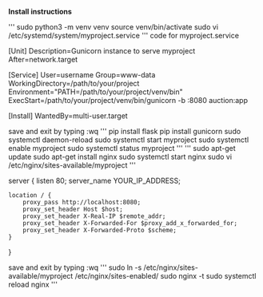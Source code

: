 **Install instructions**


'''
sudo python3 -m venv venv
source venv/bin/activate
sudo vi /etc/systemd/system/myproject.service
'''
code for myproject.service

[Unit]
Description=Gunicorn instance to serve myproject
After=network.target

[Service]
User=username
Group=www-data
WorkingDirectory=/path/to/your/project
Environment="PATH=/path/to/your/project/venv/bin"
ExecStart=/path/to/your/project/venv/bin/gunicorn -b :8080 auction:app

[Install]
WantedBy=multi-user.target

save and exit by typing :wq
'''
pip install flask
pip install gunicorn
sudo systemctl daemon-reload
sudo systemctl start myproject
sudo systemctl enable myproject
sudo systemctl status myproject
'''
'''
sudo apt-get update
sudo apt-get install nginx
sudo systemctl start nginx
sudo vi /etc/nginx/sites-available/myproject
'''

server {
    listen 80;
    server_name YOUR_IP_ADDRESS;

    location / {
        proxy_pass http://localhost:8080;
        proxy_set_header Host $host;
        proxy_set_header X-Real-IP $remote_addr;
        proxy_set_header X-Forwarded-For $proxy_add_x_forwarded_for;
        proxy_set_header X-Forwarded-Proto $scheme;
    }
}

save and exit by typing :wq
'''
sudo ln -s /etc/nginx/sites-available/myproject /etc/nginx/sites-enabled/
sudo nginx -t
sudo systemctl reload nginx
'''


